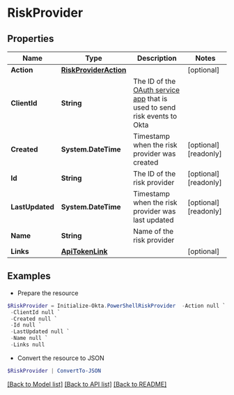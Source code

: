 # RiskProvider
## Properties

Name | Type | Description | Notes
------------ | ------------- | ------------- | -------------
**Action** | [**RiskProviderAction**](RiskProviderAction.md) |  | [optional] 
**ClientId** | **String** | The ID of the [OAuth service app](https://developer.okta.com/docs/guides/implement-oauth-for-okta-serviceapp/main/#create-a-service-app-and-grant-scopes) that is used to send risk events to Okta | 
**Created** | **System.DateTime** | Timestamp when the risk provider was created | [optional] [readonly] 
**Id** | **String** | The ID of the risk provider | [optional] [readonly] 
**LastUpdated** | **System.DateTime** | Timestamp when the risk provider was last updated | [optional] [readonly] 
**Name** | **String** | Name of the risk provider | 
**Links** | [**ApiTokenLink**](ApiTokenLink.md) |  | [optional] 

## Examples

- Prepare the resource
```powershell
$RiskProvider = Initialize-Okta.PowerShellRiskProvider  -Action null `
 -ClientId null `
 -Created null `
 -Id null `
 -LastUpdated null `
 -Name null `
 -Links null
```

- Convert the resource to JSON
```powershell
$RiskProvider | ConvertTo-JSON
```

[[Back to Model list]](../README.md#documentation-for-models) [[Back to API list]](../README.md#documentation-for-api-endpoints) [[Back to README]](../README.md)

